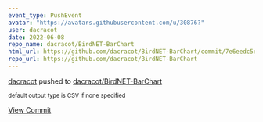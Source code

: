 ```yaml
---
event_type: PushEvent
avatar: "https://avatars.githubusercontent.com/u/30876?"
user: dacracot
date: 2022-06-08
repo_name: dacracot/BirdNET-BarChart
html_url: https://github.com/dacracot/BirdNET-BarChart/commit/7e6eedc5eeb45396760f954aa80420e0512266f2
repo_url: https://github.com/dacracot/BirdNET-BarChart
---
```


<a href='https://github.com/dacracot' target='_blank'>dacracot</a> pushed to <a href='https://github.com/dacracot/BirdNET-BarChart' target='_blank'>dacracot/BirdNET-BarChart</a>

<small>default output type is CSV if none specified</small>

<a href='https://github.com/dacracot/BirdNET-BarChart/commit/7e6eedc5eeb45396760f954aa80420e0512266f2' target='_blank'>View Commit</a>